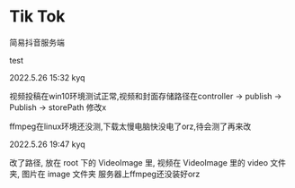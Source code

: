 <!--
 * @Author: beihan 3418063206@qq.com
 * @Date: 2022-05-06 17:08:48
 * @LastEditors: beihan 3418063206@qq.com
 * @LastEditTime: 2022-05-06 17:31:36
 * @FilePath: \TikTok\README.md
 * @Description: 这是默认设置,请设置`customMade`, 打开koroFileHeader查看配置 进行设置: https://github.com/OBKoro1/koro1FileHeader/wiki/%E9%85%8D%E7%BD%AE
-->
# Tik Tok
简易抖音服务端

test

2022.5.26 15:32 kyq

视频投稿在win10环境测试正常,视频和封面存储路径在controller -> publish -> Publish -> storePath 修改x

ffmpeg在linux环境还没测,下载太慢电脑快没电了orz,待会测了再来改



2022.5.26 19:47 kyq

改了路径, 放在 root 下的 VideoImage 里, 视频在 VideoImage 里的 video 文件夹, 图片在 image 文件夹
服务器上ffmpeg还没装好orz
